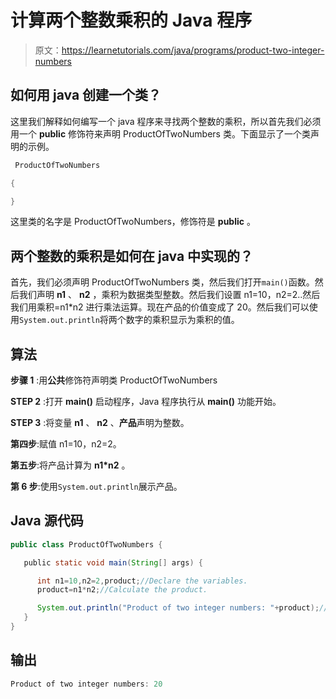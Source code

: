 # 计算两个整数乘积的 Java 程序

> 原文：<https://learnetutorials.com/java/programs/product-two-integer-numbers>

## 如何用 java 创建一个类？

这里我们解释如何编写一个 java 程序来寻找两个整数的乘积，所以首先我们必须用一个 **public** 修饰符来声明 ProductOfTwoNumbers 类。下面显示了一个类声明的示例。

```java
 ProductOfTwoNumbers

{

} 

```

这里类的名字是 ProductOfTwoNumbers，修饰符是 **public** 。

## 两个整数的乘积是如何在 java 中实现的？

首先，我们必须声明 ProductOfTwoNumbers 类，然后我们打开`main()`函数。然后我们声明 **n1** 、 **n2** ，乘积为数据类型整数。然后我们设置 n1=10，n2=2..然后我们用乘积=n1*n2 进行乘法运算。现在产品的价值变成了 20。然后我们可以使用`System.out.println`将两个数字的乘积显示为乘积的值。

## 算法

**步骤 1** :用**公共**修饰符声明类 ProductOfTwoNumbers

**STEP 2** :打开 **main()** 启动程序，Java 程序执行从 **main()** 功能开始。

**STEP 3** :将变量 **n1** 、 **n2** 、**产品**声明为整数。

**第四步**:赋值 n1=10，n2=2。

**第五步**:将产品计算为 **n1*n2** 。

**第 6 步**:使用`System.out.println`展示产品。

## Java 源代码

```java
public class ProductOfTwoNumbers { 

   public static void main(String[] args) {

      int n1=10,n2=2,product;//Declare the variables.
      product=n1*n2;//Calculate the product.

      System.out.println("Product of two integer numbers: "+product);//Display the product
   }
}

```

## 输出

```java
Product of two integer numbers: 20
```